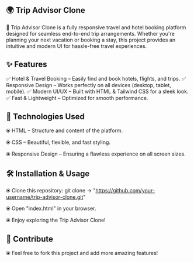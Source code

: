 ## 🌍 Trip Advisor Clone

🚀 Trip Advisor Clone is a fully responsive travel and hotel booking platform designed for seamless end-to-end trip arrangements. 
    Whether you're planning your next vacation or booking a stay, this project provides an intuitive and modern UI for hassle-free travel experiences.

## ✨ Features

✅ Hotel & Travel Booking – Easily find and book hotels, flights, and trips.
✅ Responsive Design – Works perfectly on all devices (desktop, tablet, mobile).
✅ Modern UI/UX – Built with HTML & Tailwind CSS for a sleek look.
✅ Fast & Lightweight – Optimized for smooth performance.

## 📌 Technologies Used

⦿ HTML – Structure and content of the platform.

⦿ CSS – Beautiful, flexible, and fast styling.

⦿ Responsive Design – Ensuring a flawless experience on all screen sizes.

## 🛠 Installation & Usage

⦿ Clone this repository: git clone -> "https://github.com/your-username/trip-advisor-clone.git"

⦿ Open "index.html" in your browser.

⦿ Enjoy exploring the Trip Advisor Clone!

## 🌟 Contribute

⦿ Feel free to fork this project and add more amazing features!
